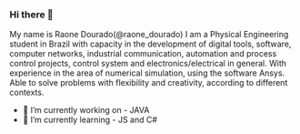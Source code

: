 ### Hi there 👋
My name is Raone Dourado(@raone_dourado) I am a Physical Engineering student in Brazil with capacity in the development of digital tools, software, computer networks, industrial communication, automation and process control projects, control system and electronics/electrical in general. With experience in the area of numerical simulation, using the software Ansys. Able to solve problems with flexibility and creativity, according to different contexts.

- 🔭 I’m currently working on - JAVA
- 🌱 I’m currently learning - JS and C#

